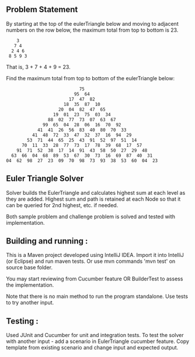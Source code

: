 
Problem Statement
--------
By starting at the top of the eulerTriangle below and moving to adjacent numbers on the row below, the maximum total from top to bottom is 23.

```
    3
   7 4
  2 4 6
 8 5 9 3
```

That is, 3 + 7 + 4 + 9 = 23.

Find the maximum total from top to bottom of the eulerTriangle below:

```
                            75
                          95  64
                        17  47  82
                      18  35  87  10
                    20  04  82  47  65
                  19  01  23  75  03  34
                88  02  77  73  07  63  67
              99  65  04  28  06  16  70  92
            41  41  26  56  83  40  80  70  33
          41  48  72  33  47  32  37  16  94  29
        53  71  44  65  25  43  91  52  97  51  14
      70  11  33  28  77  73  17  78  39  68  17  57
    91  71  52  38  17  14  91  43  58  50  27  29  48
  63  66  04  68  89  53  67  30  73  16  69  87  40  31
04  62  98  27  23  09  70  98  73  93  38  53  60  04  23
```

Euler Triangle Solver
---------------
Solver builds the EulerTriangle and calculates highest sum at each level as they are added. Highest sum and path is retained
at each Node so that it can be queried for 2nd highest, etc. if needed.

Both sample problem and challenge problem is solved and tested with implementation.

Building and running :
--------------------
This is a Maven project developed using IntelliJ IDEA. Import it into IntelliJ (or Eclipse) and run maven tests.
Or use mvn commands 'mvn test' on source base folder.

You may start reviewing from Cucumber feature OR BuilderTest to assess the implementation.

Note that there is no main method to run the program standalone. Use tests to try another input.

Testing :
--------
Used JUnit and Cucumber for unit and integration tests.
To test the solver with another input - add a scenario in EulerTriangle cucumber feature.
Copy template from existing scenario and change input and expected output.

